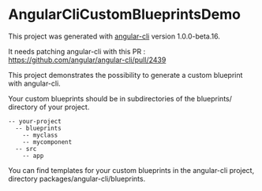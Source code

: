 # AngularCliCustomBlueprintsDemo

This project was generated with [angular-cli](https://github.com/angular/angular-cli) version 1.0.0-beta.16.

It needs patching angular-cli with this PR : https://github.com/angular/angular-cli/pull/2439

This project demonstrates the possibility to generate a custom blueprint with angular-cli.

Your custom blueprints should be in subdirectories of the blueprints/ directory of your project.

    -- your-project
      -- blueprints
        -- myclass
        -- mycomponent
      -- src
        -- app

You can find templates for your custom blueprints in the angular-cli project, directory packages/angular-cli/blueprints.

